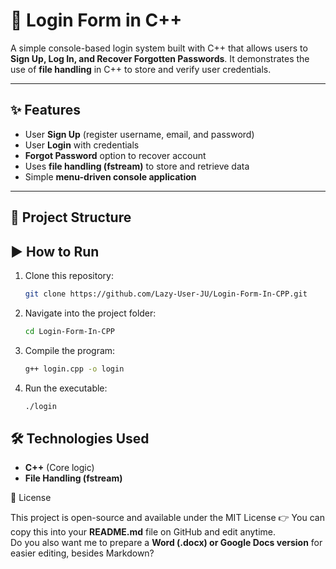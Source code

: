 # 🔐 Login Form in C++

A simple console-based login system built with C++ that allows users to **Sign Up, Log In, and Recover Forgotten Passwords**. It demonstrates the use of **file handling** in C++ to store and verify user credentials.

---

## ✨ Features
- User **Sign Up** (register username, email, and password)
- User **Login** with credentials
- **Forgot Password** option to recover account
- Uses **file handling (fstream)** to store and retrieve data
- Simple **menu-driven console application**

---

## 📂 Project Structure
## ▶️ How to Run
1. Clone this repository:
   ```bash
   git clone https://github.com/Lazy-User-JU/Login-Form-In-CPP.git
2. Navigate into the project folder:
   ```bash
   cd Login-Form-In-CPP
3. Compile the program:
   ```bash
   g++ login.cpp -o login
4. Run the executable:
   ```bash
   ./login

## 🛠️ Technologies Used
- **C++** (Core logic)
- **File Handling (fstream)**


📜 License

This project is open-source and available under the MIT License
👉 You can copy this into your **README.md** file on GitHub and edit anytime.  
Do you also want me to prepare a **Word (.docx) or Google Docs version** for easier editing, besides Markdown?

